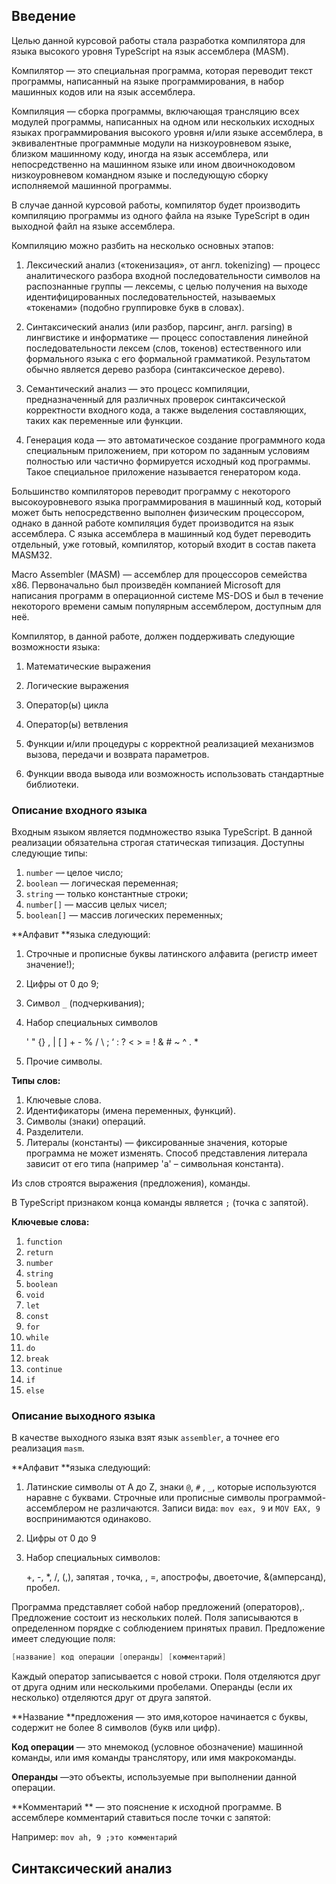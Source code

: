 ## Введение

Целью данной курсовой работы стала разработка компилятора для языка высокого уровня TypeScript на язык ассемблера (MASM).  

 

Компилятор — это специальная программа, которая переводит текст программы, написанный на языке программирования, в набор машинных кодов или на язык ассемблера.

Компиляция — сборка программы, включающая трансляцию всех модулей программы, написанных на одном или нескольких исходных языках программирования высокого уровня и/или языке ассемблера, в эквивалентные программные модули на низкоуровневом языке, близком машинному коду, иногда на язык ассемблера, или непосредственно на машинном языке или ином двоичнокодовом низкоуровневом командном языке и последующую сборку исполняемой машинной программы.

В случае данной курсовой работы, компилятор будет производить компиляцию программы из одного файла на языке TypeScript в один выходной файл на языке ассемблера.

 

Компиляцию можно разбить на несколько основных этапов:

1. Лексический анализ («токенизация», от англ. tokenizing) — процесс аналитического разбора входной последовательности символов на распознанные группы — лексемы, с целью получения на выходе идентифицированных последовательностей, называемых «токенами» (подобно группировке букв в словах).

2. Синтаксический анализ (или разбор, парсинг, англ. parsing) в лингвистике и информатике — процесс сопоставления линейной последовательности лексем (слов, токенов) естественного или формального языка с его формальной грамматикой. Результатом обычно является дерево разбора (синтаксическое дерево).

3. Семантический анализ — это процесс компиляции, предназначенный для различных проверок синтаксической корректности входного кода, а также выделения составляющих, таких как переменные или функции.

4. Генерация кода — это автоматическое создание программного кода специальным приложением, при котором по заданным условиям полностью или частично формируется исходный код программы. Такое специальное приложение называется генератором кода. 

 

Большинство компиляторов переводит программу с некоторого высокоуровневого языка программирования в машинный код, который может быть непосредственно выполнен физическим процессором, однако в данной работе компиляция будет производится на язык ассемблера. С языка ассемблера в машинный код будет переводить отдельный, уже готовый, компилятор, который входит в состав пакета MASM32.

 

Macro Assembler (MASM) — ассемблер для процессоров семейства x86. Первоначально был произведён компанией Microsoft для написания программ в операционной системе MS-DOS и был в течение некоторого времени самым популярным ассемблером, доступным для неё.

Компилятор, в данной работе, должен поддерживать следующие возможности языка:

1. Математические выражения

2. Логические выражения

3. Оператор(ы) цикла

4. Оператор(ы) ветвления

5. Функции и/или процедуры с корректной реализацией механизмов вызова, передачи и возврата параметров.

6. Функции ввода вывода или возможность использовать стандартные библиотеки.

### Описание входного языка

Входным языком является подмножество языка TypeScript. В данной реализации обязательна строгая статическая типизация. Доступны следующие типы:

1. `number` — целое число;
2. `boolean` — логическая переменная;
3. `string` — только константные строки;
4. `number[]` — массив целых чисел;
5. `boolean[]` — массив логических переменных;

**Алфавит **языка следующий:

1. Строчные и прописные буквы латинского алфавита (регистр имеет значение!);

2. Цифры от 0 до 9;

3. Символ `_` (подчеркивания);

4. Набор специальных символов

   ' " {} , | [ ] + - % / \ ; ‘ : ? < > = ! & # ~ ^ . \*

5. Прочие символы.

**Типы слов:**

1. Ключевые слова.
2. Идентификаторы (имена переменных, функций).
3. Символы (знаки) операций.
4. Разделители.
5. Литералы (константы) — фиксированные значения, которые программа не может изменять. Способ представления литерала зависит от его типа (например 'a' – символьная константа).

Из слов строятся выражения (предложения), команды.

В TypeScript признаком конца команды является `;` (точка с запятой).

**Ключевые слова:**

1. `function`
2. `return`
3. `number`
4. `string`
5. `boolean`
6. `void`
7. `let`
8. `const`
9. `for`
10. `while`
11. `do`
12. `break`
13. `continue`
14. `if`
15. `else`

### Описание выходного языка

В качестве выходного языка взят язык `assembler`, а точнее его реализация `masm`. 

**Алфавит **языка следующий:

1. Латинские символы от А до Z, знаки `@`, `#` , `_`, которые используются наравне с буквами. Строчные или прописные символы программой-ассемблером не различаются. Записи вида: `mov eax, 9` и `MOV EAX, 9` воспринимаются одинаково.

2. Цифры от 0 до 9

3. Набор специальных символов: 

   +, -, *, /, (,), запятая , точка, , =, апострофы, двоеточие, &(амперсанд), пробел.

Программа представляет собой набор предложений (операторов),. Предложение состоит из нескольких полей. Поля записываются в определенном порядке с соблюдением принятых правил. Предложение имеет следующие поля:

```cpp
[название] код операции [операнды] [комментарий]
```

Каждый оператор записывается с новой строки. Поля отделяются друг от друга одним или несколькими пробелами. Операнды (если их несколько) отделяются друг от друга запятой.

**Название **предложения — это имя,которое начинается с буквы, содержит не более 8 символов (букв или цифр).

**Код операции** — это мнемокод (условное обозначение) машинной команды, или имя команды транслятору, или имя макрокоманды.

**Операнды** —это объекты, используемые при выполнении данной операции.

**Комментарий ** — это пояснение к исходной программе. В ассемблере комментарий ставиться после точки с запятой:

Например: `mov ah, 9 ;это комментарий`



## Синтаксический анализ

